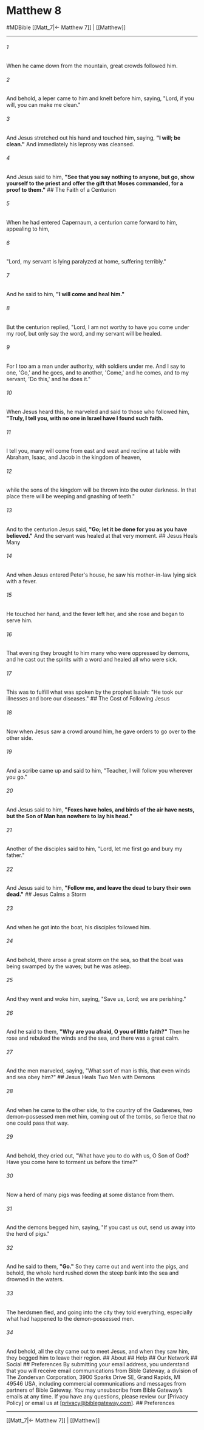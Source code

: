 # Matthew 8
#MDBible
[[Matt_7|← Matthew 7]] | [[Matthew]]

***


###### 1 
When he came down from the mountain, great crowds followed him. 

###### 2 
And behold, a leper came to him and knelt before him, saying, "Lord, if you will, you can make me clean." 

###### 3 
And Jesus stretched out his hand and touched him, saying, **"I will; be clean."** And immediately his leprosy was cleansed. 

###### 4 
And Jesus said to him, **"See that you say nothing to anyone, but go, show yourself to the priest and offer the gift that Moses commanded, for a proof to them."** ## The Faith of a Centurion 

###### 5 
When he had entered Capernaum, a centurion came forward to him, appealing to him, 

###### 6 
"Lord, my servant is lying paralyzed at home, suffering terribly." 

###### 7 
And he said to him, **"I will come and heal him."** 

###### 8 
But the centurion replied, "Lord, I am not worthy to have you come under my roof, but only say the word, and my servant will be healed. 

###### 9 
For I too am a man under authority, with soldiers under me. And I say to one, 'Go,' and he goes, and to another, 'Come,' and he comes, and to my servant, 'Do this,' and he does it." 

###### 10 
When Jesus heard this, he marveled and said to those who followed him, **"Truly, I tell you, with no one in Israel have I found such faith.** 

###### 11 
I tell you, many will come from east and west and recline at table with Abraham, Isaac, and Jacob in the kingdom of heaven, 

###### 12 
while the sons of the kingdom will be thrown into the outer darkness. In that place there will be weeping and gnashing of teeth." 

###### 13 
And to the centurion Jesus said, **"Go; let it be done for you as you have believed."** And the servant was healed at that very moment. ## Jesus Heals Many 

###### 14 
And when Jesus entered Peter's house, he saw his mother-in-law lying sick with a fever. 

###### 15 
He touched her hand, and the fever left her, and she rose and began to serve him. 

###### 16 
That evening they brought to him many who were oppressed by demons, and he cast out the spirits with a word and healed all who were sick. 

###### 17 
This was to fulfill what was spoken by the prophet Isaiah: "He took our illnesses and bore our diseases." ## The Cost of Following Jesus 

###### 18 
Now when Jesus saw a crowd around him, he gave orders to go over to the other side. 

###### 19 
And a scribe came up and said to him, "Teacher, I will follow you wherever you go." 

###### 20 
And Jesus said to him, **"Foxes have holes, and birds of the air have nests, but the Son of Man has nowhere to lay his head."** 

###### 21 
Another of the disciples said to him, "Lord, let me first go and bury my father." 

###### 22 
And Jesus said to him, **"Follow me, and leave the dead to bury their own dead."** ## Jesus Calms a Storm 

###### 23 
And when he got into the boat, his disciples followed him. 

###### 24 
And behold, there arose a great storm on the sea, so that the boat was being swamped by the waves; but he was asleep. 

###### 25 
And they went and woke him, saying, "Save us, Lord; we are perishing." 

###### 26 
And he said to them, **"Why are you afraid, O you of little faith?"** Then he rose and rebuked the winds and the sea, and there was a great calm. 

###### 27 
And the men marveled, saying, "What sort of man is this, that even winds and sea obey him?" ## Jesus Heals Two Men with Demons 

###### 28 
And when he came to the other side, to the country of the Gadarenes, two demon-possessed men met him, coming out of the tombs, so fierce that no one could pass that way. 

###### 29 
And behold, they cried out, "What have you to do with us, O Son of God? Have you come here to torment us before the time?" 

###### 30 
Now a herd of many pigs was feeding at some distance from them. 

###### 31 
And the demons begged him, saying, "If you cast us out, send us away into the herd of pigs." 

###### 32 
And he said to them, **"Go."** So they came out and went into the pigs, and behold, the whole herd rushed down the steep bank into the sea and drowned in the waters. 

###### 33 
The herdsmen fled, and going into the city they told everything, especially what had happened to the demon-possessed men. 

###### 34 
And behold, all the city came out to meet Jesus, and when they saw him, they begged him to leave their region. ## About ## Help ## Our Network ## Social ## Preferences By submitting your email address, you understand that you will receive email communications from Bible Gateway, a division of The Zondervan Corporation, 3900 Sparks Drive SE, Grand Rapids, MI 49546 USA, including commercial communications and messages from partners of Bible Gateway. You may unsubscribe from Bible Gateway&rsquo;s emails at any time. If you have any questions, please review our [Privacy Policy] or email us at [privacy@biblegateway.com]. ## Preferences

***

[[Matt_7|← Matthew 7]] | [[Matthew]]
